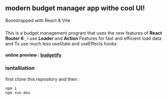 
##  modern budget manager app withe cool UI!

Bootstrapped with React & Vite

###
This is a budget management program that uses the new features of __React Router 6__ , i use __Loader__ and __Action__ Features for fast and efficient load data and To use much less  useState and useEffects hooks

#### online preview : [budgetify](https://budgetify-aminda.vercel.app/) 

### isntalliation 
first clone this repository and then :
```
npm i
npm run dev
```

